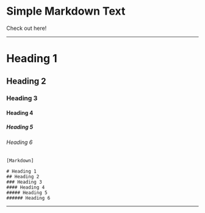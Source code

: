 # Simple Markdown Text

Check out here!

---

# Heading 1
## Heading 2
### Heading 3
#### Heading 4
##### Heading 5
###### Heading 6


```
[Markdown]

# Heading 1
## Heading 2
### Heading 3
#### Heading 4
##### Heading 5
###### Heading 6
```

---
